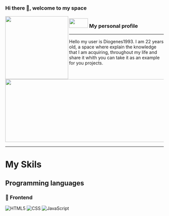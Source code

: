 ### Hi there 👋, welcome to my space

<p>
  <img align="left" width="200" height="200" src="https://raw.githubusercontent.com/Diogenes1993/Diogenes1993/master/Img/homercat.png?raw=true">
  
### <img src="https://i.pinimg.com/originals/c7/9f/22/c79f228e19a0bba313fc3520ec7f61cd.gif" width="60" height="30"> My personal profile

---

Hello my user is Diogenes1993. I am 22 years old, a space where explain the knowledge that I am acquiring,
throughout my life and share it whith you can take it as an example for you projects.

<img align="center" width="600" height="200" src="https://i.pinimg.com/originals/7b/46/ea/7b46ea15e172ded621cd65194b07e17c.jpg">

</p>

---

# My Skils

## Programming languages

### :art: Frontend

![HTML5](https://img.shields.io/badge/html5-%23E34F26.svg?style=for-the-badge&logo=html5&logoColor=white)
![CSS](https://img.shields.io/badge/css3-%231572B6.svg?style=for-the-badge&logo=css3&logoColor=white)
![JavaScript](https://img.shields.io/badge/javascript-%23323330.svg?style=for-the-badge&logo=javascript&logoColor=%23F7DF1E)
